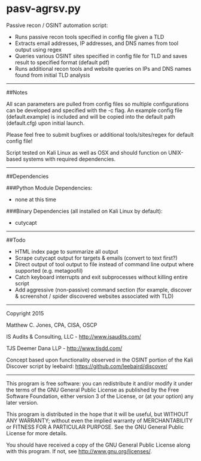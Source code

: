 pasv-agrsv.py
===========

Passive recon / OSINT automation script:

- Runs passive recon tools specified in config file given a TLD
- Extracts email addresses, IP addresses, and DNS names from tool output using regex
- Queries various OSINT sites specified in config file for TLD and saves result to specified format (default pdf)
- Runs additional recon tools and website queries on IPs and DNS names found from initial TLD analysis

---------------------------------------------------------------------------------------------------
##Notes

All scan parameters are pulled from config files so multiple configurations can be developed and specified with the -c flag.
An example config file (default.example) is included and will be copied into the default path (default.cfg) upon initial launch.

Please feel free to submit bugfixes or additional tools/sites/regex for default config file!

Script tested on Kali Linux as well as OSX and should function on UNIX-based systems with required dependencies.

---------------------------------------------------------------------------------------------------
##Dependencies

###Python Module Dependencies:
- none at this time

###Binary Dependencies (all installed on Kali Linux by default):
- cutycapt

---------------------------------------------------------------------------------------------------
##Todo

- HTML index page to summarize all output
- Scrape cutycapt output for targets & emails (convert to text first?)
- Direct output of tool output to file instead of command line output where supported (e.g. metagoofil)
- Catch keyboard interrupts and exit subprocesses without killing entire script
- Add aggressive (non-passive) command section (for example, discover & screenshot / spider discovered websites associated with TLD)

---------------------------------------------------------------------------------------------------

Copyright 2015

Matthew C. Jones, CPA, CISA, OSCP

IS Audits & Consulting, LLC - <http://www.isaudits.com/>

TJS Deemer Dana LLP - <http://www.tjsdd.com/>

Concept based upon functionality observed in the OSINT portion of the Kali Discover script by leebaird: <https://github.com/leebaird/discover/>

---------------------------------------------------------------------------------------------------

This program is free software: you can redistribute it and/or modify it under the terms of the GNU General Public License as published by the Free Software Foundation, either version 3 of the License, or (at your option) any later version.

This program is distributed in the hope that it will be useful, but WITHOUT ANY WARRANTY; without even the implied warranty of MERCHANTABILITY or FITNESS FOR A PARTICULAR PURPOSE. See the GNU General Public License for more details.

You should have received a copy of the GNU General Public License along with this program. If not, see <http://www.gnu.org/licenses/>.